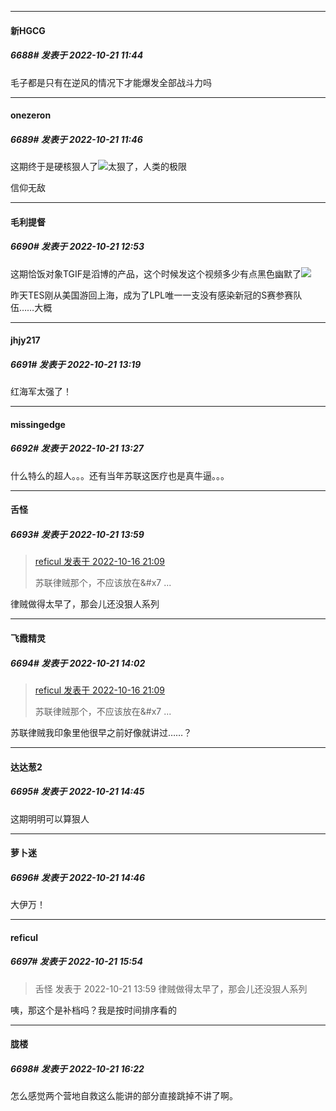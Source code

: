 

*****

####  新HGCG  
##### 6688#       发表于 2022-10-21 11:44

毛子都是只有在逆风的情况下才能爆发全部战斗力吗

*****

####  onezeron  
##### 6689#       发表于 2022-10-21 11:46

这期终于是硬核狠人了<img src="https://static.saraba1st.com/image/smiley/face2017/125.png" referrerpolicy="no-referrer">太狠了，人类的极限

信仰无敌



*****

####  毛利提督  
##### 6690#       发表于 2022-10-21 12:53

这期恰饭对象TGIF是滔博的产品，这个时候发这个视频多少有点黑色幽默了<img src="https://static.saraba1st.com/image/smiley/face2017/053.png" referrerpolicy="no-referrer">

昨天TES刚从美国游回上海，成为了LPL唯一一支没有感染新冠的S赛参赛队伍……大概



*****

####  jhjy217  
##### 6691#       发表于 2022-10-21 13:19

红海军太强了！

*****

####  missingedge  
##### 6692#       发表于 2022-10-21 13:27

什么特么的超人。。。还有当年苏联这医疗也是真牛逼。。。

*****

####  舌怪  
##### 6693#       发表于 2022-10-21 13:59

<blockquote><a href="httphttps://bbs.saraba1st.com/2b/forum.php?mod=redirect&amp;goto=findpost&amp;pid=57944062&amp;ptid=2000025" target="_blank">reficul 发表于 2022-10-16 21:09</a>

苏联律贼那个，不应该放在&amp;#x7 ...</blockquote>
律贼做得太早了，那会儿还没狠人系列

*****

####  飞霞精灵  
##### 6694#       发表于 2022-10-21 14:02

<blockquote><a href="httphttps://bbs.saraba1st.com/2b/forum.php?mod=redirect&amp;goto=findpost&amp;pid=57944062&amp;ptid=2000025" target="_blank">reficul 发表于 2022-10-16 21:09</a>

苏联律贼那个，不应该放在&amp;#x7 ...</blockquote>
苏联律贼我印象里他很早之前好像就讲过……？

*****

####  达达葱2  
##### 6695#       发表于 2022-10-21 14:45

这期明明可以算狠人

*****

####  萝卜迷  
##### 6696#       发表于 2022-10-21 14:46

大伊万！



*****

####  reficul  
##### 6697#       发表于 2022-10-21 15:54

<blockquote>舌怪 发表于 2022-10-21 13:59
律贼做得太早了，那会儿还没狠人系列</blockquote>
咦，那这个是补档吗？我是按时间排序看的



*****

####  胧楼  
##### 6698#       发表于 2022-10-21 16:22

怎么感觉两个营地自救这么能讲的部分直接跳掉不讲了啊。


